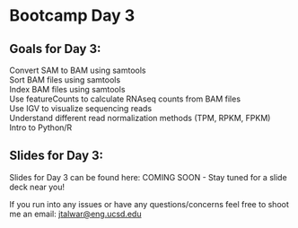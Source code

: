 # Bootcamp Day 3

## Goals for Day 3:
Convert SAM to BAM using samtools<br>
Sort BAM files using samtools<br>
Index BAM files using samtools<br>
Use featureCounts to calculate RNAseq counts from BAM files<br>
Use IGV to visualize sequencing reads<br>
Understand different read normalization methods (TPM, RPKM, FPKM)<br>
Intro to Python/R<br>


## Slides for Day 3:

Slides for Day 3 can be found here: COMING SOON - Stay tuned for a slide deck near you!

If you run into any issues or have any questions/concerns feel free to shoot me an email: jtalwar@eng.ucsd.edu


